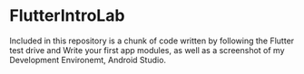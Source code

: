 # FlutterIntroLab

Included in this repository is a chunk of code written by following the Flutter test drive and Write your first app modules, as well as a screenshot of my Development Environemt, Android Studio.
